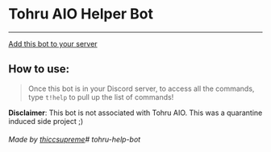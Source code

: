 # Tohru AIO Helper Bot
____
[Add this bot to your server](https://discord.com/api/oauth2/authorize?client_id=723381708292096052&permissions=8&scope=bot)

## How to use:
> Once this bot is in your Discord server, to access all the commands, type `t!help` to pull up the list of commands!

**Disclaimer**: This bot is not associated with Tohru AIO. This was a quarantine induced side project ;)

###### Made by [thiccsupreme](https://twitter.com/footlockerru)# tohru-help-bot
